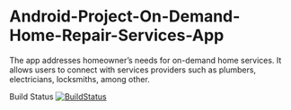 # Android-Project-On-Demand-Home-Repair-Services-App
The app addresses homeowner’s needs for on-demand home services. It allows users to connect with services providers such as plumbers, electricians, locksmiths, among other.

Build Status [![BuildStatus](https://circleci.com/gh/AliKhanafer7/Android-Project-On-Demand-Home-Repair-Services-App.png?branch=deliverableFour)](https://circleci.com/gh/AliKhanafer7/Android-Project-On-Demand-Home-Repair-Services-App)
